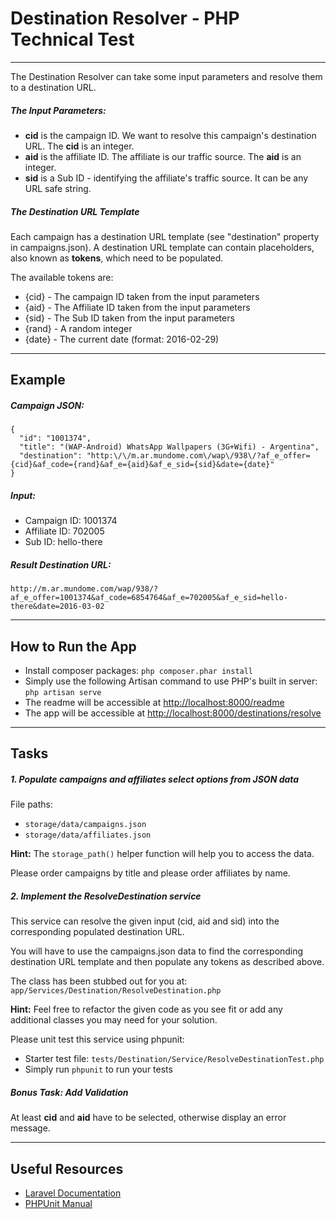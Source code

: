 # Destination Resolver - PHP Technical Test

----

The Destination Resolver can take some input parameters and resolve them to a destination URL.

##### The Input Parameters:

- **cid** is the campaign ID. We want to resolve this campaign's destination URL. The **cid** is an integer.
- **aid** is the affiliate ID. The affiliate is our traffic source. The **aid** is an integer.
- **sid** is a Sub ID - identifying the affiliate's traffic source. It can be any URL safe string.

##### The Destination URL Template
Each campaign has a destination URL template (see "destination" property in campaigns.json). A destination URL template can contain placeholders, also known as **tokens**, which need to be populated.

The available tokens are:

- {cid} - The campaign ID taken from the input parameters
- {aid} - The Affiliate ID taken from the input parameters
- {sid} - The Sub ID taken from the input parameters
- {rand} - A random integer
- {date} - The current date (format: 2016-02-29)

---
## Example
##### Campaign JSON:
```
{
  "id": "1001374",
  "title": "(WAP-Android) WhatsApp Wallpapers (3G+Wifi) - Argentina",
  "destination": "http:\/\/m.ar.mundome.com\/wap\/938\/?af_e_offer={cid}&af_code={rand}&af_e={aid}&af_e_sid={sid}&date={date}"
}
```

##### Input:

* Campaign ID: 1001374
* Affiliate ID: 702005
* Sub ID: hello-there

##### Result Destination URL:
``http://m.ar.mundome.com/wap/938/?af_e_offer=1001374&af_code=6854764&af_e=702005&af_e_sid=hello-there&date=2016-03-02``

---
## How to Run the App
- Install composer packages: ``php composer.phar install``
- Simply use the following Artisan command to use PHP's built in server: ``php artisan serve``
- The readme will be accessible at <http://localhost:8000/readme>
- The app will be accessible at <http://localhost:8000/destinations/resolve>

---
## Tasks
##### 1. Populate campaigns and affiliates select options from JSON data
File paths:

- ``storage/data/campaigns.json``
- ``storage/data/affiliates.json``

**Hint:** The ``storage_path()`` helper function will help you to access the data.

Please order campaigns by title and please order affiliates by name.

##### 2. Implement the ResolveDestination service
This service can resolve the given input (cid, aid and sid) into the corresponding populated destination URL.

You will have to use the campaigns.json data to find the corresponding destination URL template and then populate any tokens as described above.

The class has been stubbed out for you at: ``app/Services/Destination/ResolveDestination.php``

**Hint:** Feel free to refactor the given code as you see fit or add any additional classes you may need for your solution.

Please unit test this service using phpunit:

- Starter test file: ``tests/Destination/Service/ResolveDestinationTest.php``
- Simply run ``phpunit`` to run your tests

##### Bonus Task: Add Validation
At least **cid** and **aid** have to be selected, otherwise display an error message.

---
## Useful Resources
- [Laravel Documentation](https://laravel.com/docs)
- [PHPUnit Manual](https://phpunit.de/manual/current/en/)
